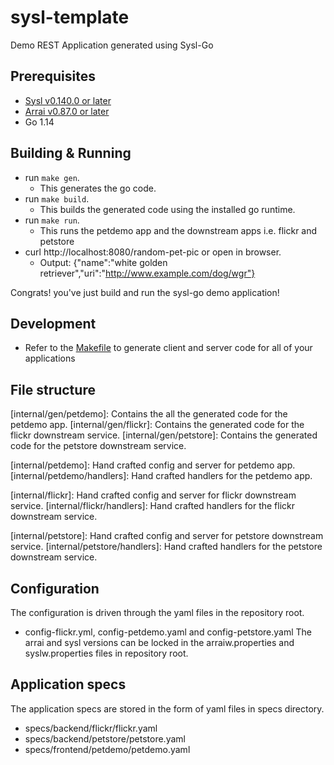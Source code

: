 # sysl-template

Demo REST Application generated using Sysl-Go

## Prerequisites

- [Sysl v0.140.0 or later ](https://sysl.io/docs/install/)
- [Arrai v0.87.0 or later](https://github.com/arr-ai/arrai)
- Go 1.14

## Building & Running

- run `make gen`. 
  - This generates the go code.
- run `make build`. 
  - This builds the generated code using the installed go runtime.
- run `make run`.
  - This runs the petdemo app and the downstream apps i.e. flickr and petstore
- curl http://localhost:8080/random-pet-pic or open in browser.
  - Output: {"name":"white golden retriever","uri":"http://www.example.com/dog/wgr"}

Congrats! you've just build and run the sysl-go demo application!

## Development

- Refer to the [Makefile](Makefile) to generate client and server code for all of your applications

## File structure

[internal/gen/petdemo]: Contains the all the generated code for the petdemo app.
[internal/gen/flickr]: Contains the generated code for the flickr downstream service.
[internal/gen/petstore]: Contains the generated code for the petstore downstream service.

[internal/petdemo]: Hand crafted config and server for petdemo app.
[internal/petdemo/handlers]: Hand crafted handlers for the petdemo app.

[internal/flickr]: Hand crafted config and server for flickr downstream service.
[internal/flickr/handlers]: Hand crafted handlers for the flickr downstream service.

[internal/petstore]: Hand crafted config and server for petstore downstream service.
[internal/petstore/handlers]: Hand crafted handlers for the petstore downstream service.

## Configuration

The configuration is driven through the yaml files in the repository root.
  - config-flickr.yml, config-petdemo.yaml and config-petstore.yaml
The arrai and sysl versions can be locked in the arraiw.properties and syslw.properties files in repository root.

## Application specs

The application specs are stored in the form of yaml files in specs directory. 
- specs/backend/flickr/flickr.yaml
- specs/backend/petstore/petstore.yaml
- specs/frontend/petdemo/petdemo.yaml